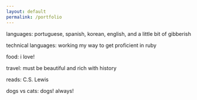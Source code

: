 ```yaml
---
layout: default
permalink: /portfolio
---
```

languages: portuguese, spanish, korean, english, and a little bit of gibberish

technical languages: working my way to get proficient in ruby

food: i love!

travel: must be beautiful and rich with history

reads: C.S. Lewis

dogs vs cats: dogs! always!

